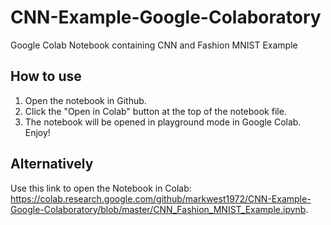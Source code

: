 # CNN-Example-Google-Colaboratory
Google Colab Notebook containing CNN and Fashion MNIST Example

## How to use

1. Open the notebook in Github.
2. Click the "Open in Colab" button at the top of the notebook file.
3. The notebook will be opened in playground mode in Google Colab. Enjoy!

## Alternatively

Use this link to open the Notebook in Colab: https://colab.research.google.com/github/markwest1972/CNN-Example-Google-Colaboratory/blob/master/CNN_Fashion_MNIST_Example.ipynb.
